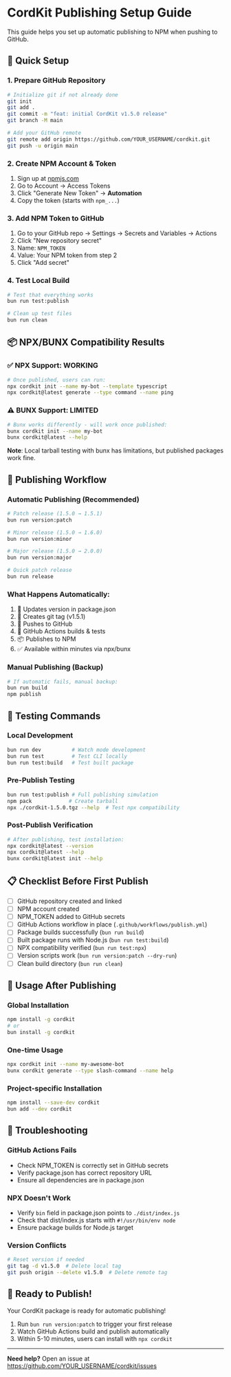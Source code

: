 # CordKit Publishing Setup Guide

This guide helps you set up automatic publishing to NPM when pushing to GitHub.

## 🚀 Quick Setup

### 1. **Prepare GitHub Repository**

```bash
# Initialize git if not already done
git init
git add .
git commit -m "feat: initial CordKit v1.5.0 release"
git branch -M main

# Add your GitHub remote
git remote add origin https://github.com/YOUR_USERNAME/cordkit.git
git push -u origin main
```

### 2. **Create NPM Account & Token**

1. Sign up at [npmjs.com](https://npmjs.com)
2. Go to Account → Access Tokens
3. Click "Generate New Token" → **Automation**
4. Copy the token (starts with `npm_...`)

### 3. **Add NPM Token to GitHub**

1. Go to your GitHub repo → Settings → Secrets and Variables → Actions
2. Click "New repository secret"
3. Name: `NPM_TOKEN`
4. Value: Your NPM token from step 2
5. Click "Add secret"

### 4. **Test Local Build**

```bash
# Test that everything works
bun run test:publish

# Clean up test files
bun run clean
```

## 📦 **NPX/BUNX Compatibility Results**

### ✅ **NPX Support: WORKING**

```bash
# Once published, users can run:
npx cordkit init --name my-bot --template typescript
npx cordkit@latest generate --type command --name ping
```

### ⚠️ **BUNX Support: LIMITED**

```bash
# Bunx works differently - will work once published:
bunx cordkit init --name my-bot
bunx cordkit@latest --help
```

**Note**: Local tarball testing with bunx has limitations, but published packages work fine.

## 🔄 **Publishing Workflow**

### **Automatic Publishing (Recommended)**

```bash
# Patch release (1.5.0 → 1.5.1)
bun run version:patch

# Minor release (1.5.0 → 1.6.0)
bun run version:minor

# Major release (1.5.0 → 2.0.0)
bun run version:major

# Quick patch release
bun run release
```

### **What Happens Automatically:**

1. 📝 Updates version in package.json
2. 📌 Creates git tag (v1.5.1)
3. 🚀 Pushes to GitHub
4. 🤖 GitHub Actions builds & tests
5. 📦 Publishes to NPM
6. ✅ Available within minutes via npx/bunx

### **Manual Publishing (Backup)**

```bash
# If automatic fails, manual backup:
bun run build
npm publish
```

## 🧪 **Testing Commands**

### **Local Development**

```bash
bun run dev          # Watch mode development
bun run test         # Test CLI locally
bun run test:build   # Test built package
```

### **Pre-Publish Testing**

```bash
bun run test:publish # Full publishing simulation
npm pack            # Create tarball
npx ./cordkit-1.5.0.tgz --help  # Test npx compatibility
```

### **Post-Publish Verification**

```bash
# After publishing, test installation:
npx cordkit@latest --version
npx cordkit@latest --help
bunx cordkit@latest init --help
```

## 📋 **Checklist Before First Publish**

- [ ] GitHub repository created and linked
- [ ] NPM account created
- [ ] NPM_TOKEN added to GitHub secrets
- [ ] GitHub Actions workflow in place (`.github/workflows/publish.yml`)
- [ ] Package builds successfully (`bun run build`)
- [ ] Built package runs with Node.js (`bun run test:build`)
- [ ] NPX compatibility verified (`bun run test:npx`)
- [ ] Version scripts work (`bun run version:patch --dry-run`)
- [ ] Clean build directory (`bun run clean`)

## 🎯 **Usage After Publishing**

### **Global Installation**

```bash
npm install -g cordkit
# or
bun install -g cordkit
```

### **One-time Usage**

```bash
npx cordkit init --name my-awesome-bot
bunx cordkit generate --type slash-command --name help
```

### **Project-specific Installation**

```bash
npm install --save-dev cordkit
bun add --dev cordkit
```

## 🔧 **Troubleshooting**

### **GitHub Actions Fails**

- Check NPM_TOKEN is correctly set in GitHub secrets
- Verify package.json has correct repository URL
- Ensure all dependencies are in package.json

### **NPX Doesn't Work**

- Verify `bin` field in package.json points to `./dist/index.js`
- Check that dist/index.js starts with `#!/usr/bin/env node`
- Ensure package builds for Node.js target

### **Version Conflicts**

```bash
# Reset version if needed
git tag -d v1.5.0  # Delete local tag
git push origin --delete v1.5.0  # Delete remote tag
```

## 🚀 **Ready to Publish!**

Your CordKit package is ready for automatic publishing!

1. Run `bun run version:patch` to trigger your first release
2. Watch GitHub Actions build and publish automatically
3. Within 5-10 minutes, users can install with `npx cordkit`

---

**Need help?** Open an issue at https://github.com/YOUR_USERNAME/cordkit/issues
